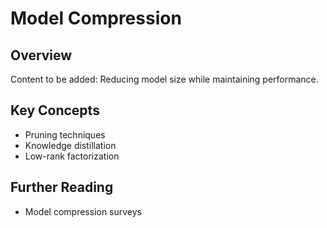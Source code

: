 # Model Compression

## Overview
Content to be added: Reducing model size while maintaining performance.

## Key Concepts
- Pruning techniques
- Knowledge distillation
- Low-rank factorization

## Further Reading
- Model compression surveys
